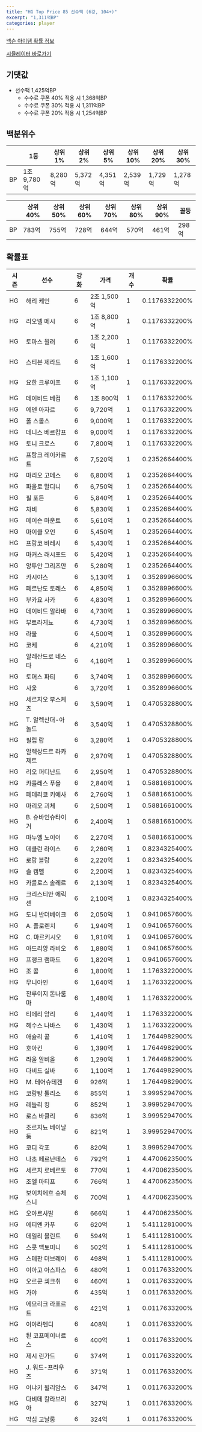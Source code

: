```yaml
---
title: "HG Top Price 85 선수팩 (6강, 104+)"
excerpt: "1,311억BP"
categories: player
---
```

[넥슨 아이템 확률 정보](http://iteminfo.nexon.com/probability/fco?sn=7523)

[시뮬레이터 바로가기](/simulator/7523)
## 기댓값
- 선수팩 1,425억BP
  - 수수료 쿠폰 40% 적용 시 1,368억BP
  - 수수료 쿠폰 30% 적용 시 1,311억BP
  - 수수료 쿠폰 20% 적용 시 1,254억BP


## 백분위수

||1등|상위1%|상위2%|상위5%|상위10%|상위20%|상위30%|
|---|---|---|---|---|---|---|---|
|BP|1조 9,780억|8,280억|5,372억|4,351억|2,539억|1,729억|1,278억|

||상위40%|상위50%|상위60%|상위70%|상위80%|상위90%|꼴등|
|---|---|---|---|---|---|---|---|
|BP|783억|755억|728억|644억|570억|461억|298억|


## 확률표

|시즌|선수|강화|가격|개수|확률|
|---|---|---|---|---|---|
|HG|해리 케인|6|2조 1,500억|1|0.1176332200%|
|HG|리오넬 메시|6|1조 8,800억|1|0.1176332200%|
|HG|토마스 뮐러|6|1조 2,200억|1|0.1176332200%|
|HG|스티븐 제라드|6|1조 1,600억|1|0.1176332200%|
|HG|요한 크루이프|6|1조 1,100억|1|0.1176332200%|
|HG|데이비드 베컴|6|1조 800억|1|0.1176332200%|
|HG|에덴 아자르|6|9,720억|1|0.1176332200%|
|HG|폴 스콜스|6|9,000억|1|0.1176332200%|
|HG|데니스 베르캄프|6|9,000억|1|0.1176332200%|
|HG|토니 크로스|6|7,800억|1|0.1176332200%|
|HG|프랑크 레이카르트|6|7,520억|1|0.2352664400%|
|HG|마리오 고메스|6|6,800억|1|0.2352664400%|
|HG|파올로 말디니|6|6,750억|1|0.2352664400%|
|HG|필 포든|6|5,840억|1|0.2352664400%|
|HG|차비|6|5,830억|1|0.2352664400%|
|HG|메이슨 마운트|6|5,610억|1|0.2352664400%|
|HG|마이클 오언|6|5,450억|1|0.2352664400%|
|HG|프랑코 바레시|6|5,430억|1|0.2352664400%|
|HG|마커스 래시포드|6|5,420억|1|0.2352664400%|
|HG|앙투안 그리즈만|6|5,280억|1|0.2352664400%|
|HG|카시야스|6|5,130억|1|0.3528996600%|
|HG|페르난도 토레스|6|4,850억|1|0.3528996600%|
|HG|부카요 사카|6|4,830억|1|0.3528996600%|
|HG|데이비드 알라바|6|4,730억|1|0.3528996600%|
|HG|부트라게뇨|6|4,730억|1|0.3528996600%|
|HG|라울|6|4,500억|1|0.3528996600%|
|HG|코케|6|4,210억|1|0.3528996600%|
|HG|알레산드로 네스타|6|4,160억|1|0.3528996600%|
|HG|토머스 파티|6|3,740억|1|0.3528996600%|
|HG|사울|6|3,720억|1|0.3528996600%|
|HG|세르지오 부스케츠|6|3,590억|1|0.4705328800%|
|HG|T. 알렉산더-아놀드|6|3,540억|1|0.4705328800%|
|HG|필립 람|6|3,280억|1|0.4705328800%|
|HG|알렉상드르 라카제트|6|2,970억|1|0.4705328800%|
|HG|리오 퍼디난드|6|2,950억|1|0.4705328800%|
|HG|카를레스 푸욜|6|2,840억|1|0.5881661000%|
|HG|페데리코 키에사|6|2,760억|1|0.5881661000%|
|HG|마리오 괴체|6|2,500억|1|0.5881661000%|
|HG|B. 슈바인슈타이거|6|2,400억|1|0.5881661000%|
|HG|마누엘 노이어|6|2,270억|1|0.5881661000%|
|HG|데클런 라이스|6|2,260억|1|0.8234325400%|
|HG|로랑 블랑|6|2,220억|1|0.8234325400%|
|HG|솔 캠벨|6|2,200억|1|0.8234325400%|
|HG|카를로스 솔레르|6|2,130억|1|0.8234325400%|
|HG|크리스티안 에릭센|6|2,100억|1|0.8234325400%|
|HG|도니 반더베이크|6|2,050억|1|0.9410657600%|
|HG|A. 플로렌치|6|1,940억|1|0.9410657600%|
|HG|C. 마르키시오|6|1,910억|1|0.9410657600%|
|HG|아드리앙 라비오|6|1,880억|1|0.9410657600%|
|HG|프랭크 램파드|6|1,820억|1|0.9410657600%|
|HG|조 콜|6|1,800억|1|1.1763322000%|
|HG|무니아인|6|1,640억|1|1.1763322000%|
|HG|잔루이지 돈나룸마|6|1,480억|1|1.1763322000%|
|HG|티에리 앙리|6|1,440억|1|1.1763322000%|
|HG|헤수스 나바스|6|1,430억|1|1.1763322000%|
|HG|애슐리 콜|6|1,410억|1|1.7644982900%|
|HG|호아킨|6|1,390억|1|1.7644982900%|
|HG|라울 알비올|6|1,290억|1|1.7644982900%|
|HG|다비드 실바|6|1,100억|1|1.7644982900%|
|HG|M. 테어슈테겐|6|926억|1|1.7644982900%|
|HG|코랑탕 톨리소|6|855억|1|3.9995294700%|
|HG|레들리 킹|6|852억|1|3.9995294700%|
|HG|로스 바클리|6|836억|1|3.9995294700%|
|HG|조르지뇨 베이날둠|6|821억|1|3.9995294700%|
|HG|코디 각포|6|820억|1|3.9995294700%|
|HG|나초 페르난데스|6|792억|1|4.4700623500%|
|HG|세르지 로베르토|6|770억|1|4.4700623500%|
|HG|조엘 마티프|6|766억|1|4.4700623500%|
|HG|보이치에흐 슈체스니|6|700억|1|4.4700623500%|
|HG|오야르사발|6|666억|1|4.4700623500%|
|HG|에티엔 카푸|6|620억|1|5.4111281000%|
|HG|데일리 블린트|6|594억|1|5.4111281000%|
|HG|스콧 맥토미니|6|502억|1|5.4111281000%|
|HG|스테판 더브레이|6|498억|1|5.4111281000%|
|HG|이아고 아스파스|6|480억|1|0.0117633200%|
|HG|오르쿤 쾨크취|6|460억|1|0.0117633200%|
|HG|가야|6|435억|1|0.0117633200%|
|HG|에므리크 라포르트|6|421억|1|0.0117633200%|
|HG|이야라멘디|6|408억|1|0.0117633200%|
|HG|퇸 코프메이너르스|6|400억|1|0.0117633200%|
|HG|제시 린가드|6|374억|1|0.0117633200%|
|HG|J. 워드-프라우즈|6|371억|1|0.0117633200%|
|HG|이냐키 윌리암스|6|347억|1|0.0117633200%|
|HG|다비데 칼라브리아|6|327억|1|0.0117633200%|
|HG|막심 고날롱|6|324억|1|0.0117633200%|
